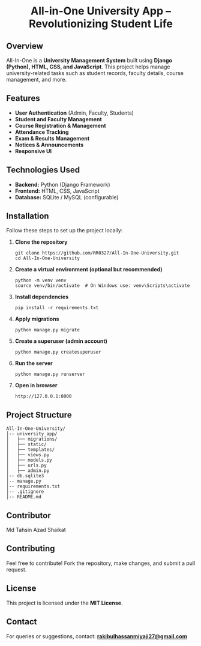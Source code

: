 <h1 align="center">All-in-One University App – Revolutionizing Student Life </h1>

## Overview
All-In-One is a **University Management System** built using **Django (Python), HTML, CSS, and JavaScript**. This project helps manage university-related tasks such as student records, faculty details, course management, and more.

## Features
- **User Authentication** (Admin, Faculty, Students)  
- **Student and Faculty Management**  
- **Course Registration & Management**  
- **Attendance Tracking**  
- **Exam & Results Management**  
- **Notices & Announcements**  
- **Responsive UI**

## Technologies Used
- **Backend:** Python (Django Framework)  
- **Frontend:** HTML, CSS, JavaScript  
- **Database:** SQLite / MySQL (configurable)

## Installation
Follow these steps to set up the project locally:

1. **Clone the repository**
   ```
   git clone https://github.com/RR0327/All-In-One-University.git
   cd All-In-One-University
   ```

2. **Create a virtual environment (optional but recommended)**
   ```
   python -m venv venv
   source venv/bin/activate  # On Windows use: venv\Scripts\activate
   ```

3. **Install dependencies**
   ```
   pip install -r requirements.txt
   ```

4. **Apply migrations**
   ```
   python manage.py migrate
   ```

5. **Create a superuser (admin account)**
   ```
   python manage.py createsuperuser
   ```

6. **Run the server**
   ```
   python manage.py runserver
   ```

7. **Open in browser**
   ```
   http://127.0.0.1:8000
   ```

## Project Structure
```
All-In-One-University/
│-- university_app/
│   ├── migrations/
│   ├── static/
│   ├── templates/
│   ├── views.py
│   ├── models.py
│   ├── urls.py
│   ├── admin.py
│-- db.sqlite3
│-- manage.py
│-- requirements.txt
│-- .gitignore
│-- README.md
```

## Contributor
Md Tahsin Azad Shaikat

## Contributing
Feel free to contribute! Fork the repository, make changes, and submit a pull request.

## License
This project is licensed under the **MIT License**.

## Contact
For queries or suggestions, contact: **rakibulhassanmiyaji27@gmail.com**
